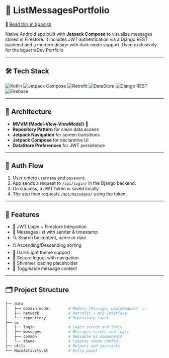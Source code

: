 # 📱 ListMessagesPortfolio

📘 [Read this in Spanish](README.es.md)

Native Android app built with **Jetpack Compose** to visualize messages stored in Firestore. It includes JWT authentication via a Django REST backend and a modern design with dark mode support. Used exclusively for the bguerraDev Portfolio

---

## 🛠️ Tech Stack

![Kotlin](https://img.shields.io/badge/Kotlin-7F52FF?style=for-the-badge&logo=kotlin&logoColor=white)
![Jetpack Compose](https://img.shields.io/badge/Jetpack%20Compose-4285F4?style=for-the-badge&logo=jetpackcompose&logoColor=white)
![Retrofit](https://img.shields.io/badge/Retrofit-009688?style=for-the-badge)
![DataStore](https://img.shields.io/badge/DataStore-FF6F00?style=for-the-badge)
![Django REST](https://img.shields.io/badge/Django%20REST-092E20?style=for-the-badge&logo=django&logoColor=white)
![Firebase](https://img.shields.io/badge/Firebase-FC6D26?style=for-the-badge&logo=firebase&logoColor=white)

---

## 🧱 Architecture

- **MVVM (Model-View-ViewModel)** 📐
- **Repository Pattern** for clean data access
- **Jetpack Navigation** for screen transitions
- **Jetpack Compose** for declarative UI
- **DataStore Preferences** for JWT persistence

---

## 🔐 Auth Flow

1. User enters `username` and `password`.
2. App sends a request to `/api/login/` in the Django backend.
3. On success, a JWT token is saved locally.
4. The app then requests `/api/messages/` using the token.

---

## 📄 Features

- 🔐 JWT Login + Firestore Integration
- 📜 Messages list with sender & timestamp
- 🔍 Search by content, name or date
- 🔃 Ascending/Descending sorting
- 🌙 Dark/Light theme support
- 🚪 Secure logout with navigation
- 🧊 Shimmer loading placeholder
- 📩 Toggleable message content

---

## 🗂️ Project Structure

```bash
├── data
│   ├── domain.model        # Models (Message, LoginRequest...)
│   ├── network             # Retrofit + API interface
│   └── repository          # Repository layer
├── ui
│   ├── login               # Login screen and logic
│   ├── messages            # Messages screen and logic
│   ├── common              # Reusable UI components
│   └── theme               # Compose theme config
├── utils                   # Helpers and constants
└── MainActivity.kt         # Entry point